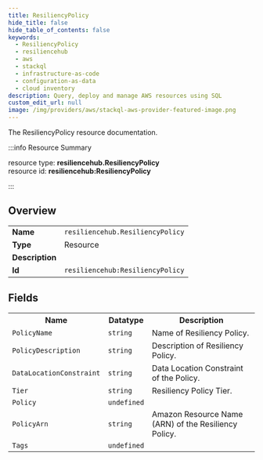 ```yaml
---
title: ResiliencyPolicy
hide_title: false
hide_table_of_contents: false
keywords:
  - ResiliencyPolicy
  - resiliencehub
  - aws
  - stackql
  - infrastructure-as-code
  - configuration-as-data
  - cloud inventory
description: Query, deploy and manage AWS resources using SQL
custom_edit_url: null
image: /img/providers/aws/stackql-aws-provider-featured-image.png
---
```

The ResiliencyPolicy resource documentation.

:::info Resource Summary

<div class="row">
<div class="providerDocColumn">
<span>resource type:&nbsp;<b>resiliencehub.ResiliencyPolicy</b></span><br />
<span>resource id:&nbsp;<b>resiliencehub:ResiliencyPolicy</b></span><br />
</div>
</div>

:::

## Overview
<table><tbody>
<tr><td><b>Name</b></td><td><code>resiliencehub.ResiliencyPolicy</code></td></tr>
<tr><td><b>Type</b></td><td>Resource</td></tr>
<tr><td><b>Description</b></td><td></td></tr>
<tr><td><b>Id</b></td><td><code>resiliencehub:ResiliencyPolicy</code></td></tr>
</tbody></table>

## Fields
<table><tbody>
<tr><th>Name</th><th>Datatype</th><th>Description</th></tr>
<tr><td><code>PolicyName</code></td><td><code>string</code></td><td>Name of Resiliency Policy.</td></tr><tr><td><code>PolicyDescription</code></td><td><code>string</code></td><td>Description of Resiliency Policy.</td></tr><tr><td><code>DataLocationConstraint</code></td><td><code>string</code></td><td>Data Location Constraint of the Policy.</td></tr><tr><td><code>Tier</code></td><td><code>string</code></td><td>Resiliency Policy Tier.</td></tr><tr><td><code>Policy</code></td><td><code>undefined</code></td><td></td></tr><tr><td><code>PolicyArn</code></td><td><code>string</code></td><td>Amazon Resource Name (ARN) of the Resiliency Policy.</td></tr><tr><td><code>Tags</code></td><td><code>undefined</code></td><td></td></tr>
</tbody></table>